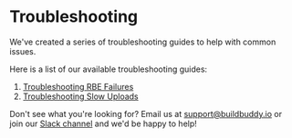 <!--
{
  "name": "Troubleshooting",
  "category": "5f18d210c4a59be9e3cf8136",
  "priority": 1000
}
-->

# Troubleshooting

We've created a series of troubleshooting guides to help with common issues.

Here is a list of our available troubleshooting guides:

1. [Troubleshooting RBE Failures](troubleshooting-rbe.md)
1. [Troubleshooting Slow Uploads](troubleshooting-slow-upload.md)

Don't see what you're looking for? Email us at [support@buildbuddy.io](support@buildbuddy.io) or join our [Slack channel](https://slack.buildbuddy.io) and we'd be happy to help!
